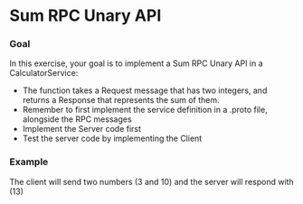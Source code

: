 # Sum RPC Unary API

### Goal

In this exercise, your goal is to implement a Sum RPC Unary API in a CalculatorService:

* The function takes a Request message that has two integers, and returns a Response that represents the sum of them.
* Remember to first implement the service definition in a .proto file, alongside the RPC messages
* Implement the Server code first
* Test the server code by implementing the Client

### Example

The client will send two numbers (3 and 10) and the server will respond with (13)